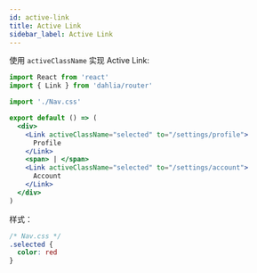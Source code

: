 ```yaml
---
id: active-link
title: Active Link
sidebar_label: Active Link
---
```



使用 `activeClassName` 实现 Active Link: 

```jsx
import React from 'react'
import { Link } from 'dahlia/router'

import './Nav.css'

export default () => (
  <div>
    <Link activeClassName="selected" to="/settings/profile">
      Profile
    </Link>
    <span> | </span>
    <Link activeClassName="selected" to="/settings/account">
      Account
    </Link>
  </div>
)
```

样式：

```css
/* Nav.css */
.selected {
  color: red
}
```
